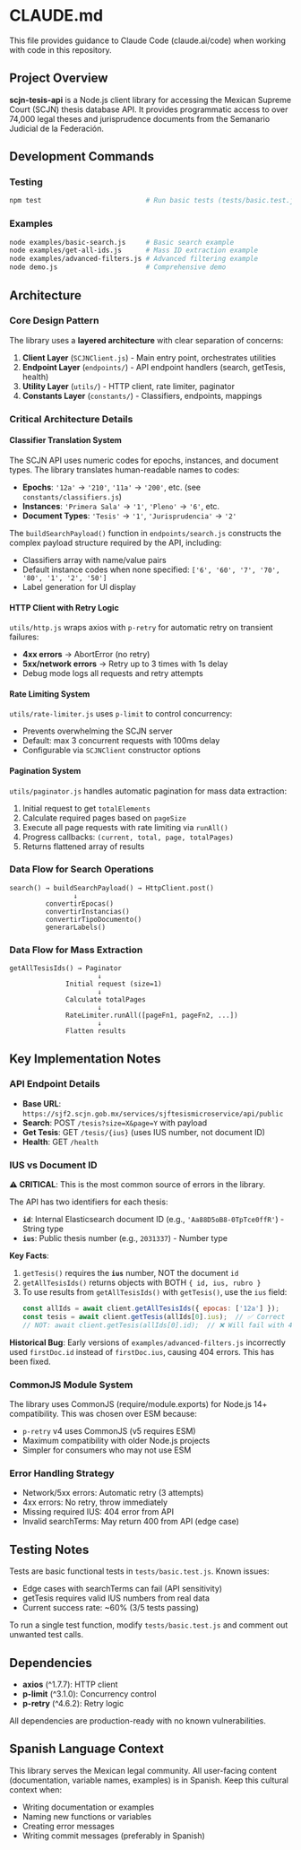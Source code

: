 # CLAUDE.md

This file provides guidance to Claude Code (claude.ai/code) when working with code in this repository.

## Project Overview

**scjn-tesis-api** is a Node.js client library for accessing the Mexican Supreme Court (SCJN) thesis database API. It provides programmatic access to over 74,000 legal theses and jurisprudence documents from the Semanario Judicial de la Federación.

## Development Commands

### Testing
```bash
npm test                          # Run basic tests (tests/basic.test.js)
```

### Examples
```bash
node examples/basic-search.js     # Basic search example
node examples/get-all-ids.js      # Mass ID extraction example
node examples/advanced-filters.js # Advanced filtering example
node demo.js                      # Comprehensive demo
```

## Architecture

### Core Design Pattern

The library uses a **layered architecture** with clear separation of concerns:

1. **Client Layer** (`SCJNClient.js`) - Main entry point, orchestrates utilities
2. **Endpoint Layer** (`endpoints/`) - API endpoint handlers (search, getTesis, health)
3. **Utility Layer** (`utils/`) - HTTP client, rate limiter, paginator
4. **Constants Layer** (`constants/`) - Classifiers, endpoints, mappings

### Critical Architecture Details

#### Classifier Translation System
The SCJN API uses numeric codes for epochs, instances, and document types. The library translates human-readable names to codes:

- **Epochs**: `'12a'` → `'210'`, `'11a'` → `'200'`, etc. (see `constants/classifiers.js`)
- **Instances**: `'Primera Sala'` → `'1'`, `'Pleno'` → `'6'`, etc.
- **Document Types**: `'Tesis'` → `'1'`, `'Jurisprudencia'` → `'2'`

The `buildSearchPayload()` function in `endpoints/search.js` constructs the complex payload structure required by the API, including:
- Classifiers array with name/value pairs
- Default instance codes when none specified: `['6', '60', '7', '70', '80', '1', '2', '50']`
- Label generation for UI display

#### HTTP Client with Retry Logic
`utils/http.js` wraps axios with `p-retry` for automatic retry on transient failures:

- **4xx errors** → AbortError (no retry)
- **5xx/network errors** → Retry up to 3 times with 1s delay
- Debug mode logs all requests and retry attempts

#### Rate Limiting System
`utils/rate-limiter.js` uses `p-limit` to control concurrency:

- Prevents overwhelming the SCJN server
- Default: max 3 concurrent requests with 100ms delay
- Configurable via `SCJNClient` constructor options

#### Pagination System
`utils/paginator.js` handles automatic pagination for mass data extraction:

1. Initial request to get `totalElements`
2. Calculate required pages based on `pageSize`
3. Execute all page requests with rate limiting via `runAll()`
4. Progress callbacks: `(current, total, page, totalPages)`
5. Returns flattened array of results

### Data Flow for Search Operations

```
search() → buildSearchPayload() → HttpClient.post()
                ↓
         convertirEpocas()
         convertirInstancias()
         convertirTipoDocumento()
         generarLabels()
```

### Data Flow for Mass Extraction

```
getAllTesisIds() → Paginator
                      ↓
              Initial request (size=1)
                      ↓
              Calculate totalPages
                      ↓
              RateLimiter.runAll([pageFn1, pageFn2, ...])
                      ↓
              Flatten results
```

## Key Implementation Notes

### API Endpoint Details
- **Base URL**: `https://sjf2.scjn.gob.mx/services/sjftesismicroservice/api/public`
- **Search**: POST `/tesis?size=X&page=Y` with payload
- **Get Tesis**: GET `/tesis/{ius}` (uses IUS number, not document ID)
- **Health**: GET `/health`

### IUS vs Document ID

**⚠️ CRITICAL**: This is the most common source of errors in the library.

The API has two identifiers for each thesis:
- **`id`**: Internal Elasticsearch document ID (e.g., `'Aa88D5oB8-0TpTce0ffR'`) - String type
- **`ius`**: Public thesis number (e.g., `2031337`) - Number type

**Key Facts**:
1. `getTesis()` requires the **`ius`** number, NOT the document `id`
2. `getAllTesisIds()` returns objects with BOTH `{ id, ius, rubro }`
3. To use results from `getAllTesisIds()` with `getTesis()`, use the `ius` field:
   ```javascript
   const allIds = await client.getAllTesisIds({ epocas: ['12a'] });
   const tesis = await client.getTesis(allIds[0].ius);  // ✅ Correct
   // NOT: await client.getTesis(allIds[0].id);  // ❌ Will fail with 404
   ```

**Historical Bug**: Early versions of `examples/advanced-filters.js` incorrectly used `firstDoc.id` instead of `firstDoc.ius`, causing 404 errors. This has been fixed.

### CommonJS Module System
The library uses CommonJS (require/module.exports) for Node.js 14+ compatibility. This was chosen over ESM because:
- `p-retry` v4 uses CommonJS (v5 requires ESM)
- Maximum compatibility with older Node.js projects
- Simpler for consumers who may not use ESM

### Error Handling Strategy
- Network/5xx errors: Automatic retry (3 attempts)
- 4xx errors: No retry, throw immediately
- Missing required IUS: 404 error from API
- Invalid searchTerms: May return 400 from API (edge case)

## Testing Notes

Tests are basic functional tests in `tests/basic.test.js`. Known issues:
- Edge cases with searchTerms can fail (API sensitivity)
- getTesis requires valid IUS numbers from real data
- Current success rate: ~60% (3/5 tests passing)

To run a single test function, modify `tests/basic.test.js` and comment out unwanted test calls.

## Dependencies

- **axios** (^1.7.7): HTTP client
- **p-limit** (^3.1.0): Concurrency control
- **p-retry** (^4.6.2): Retry logic

All dependencies are production-ready with no known vulnerabilities.

## Spanish Language Context

This library serves the Mexican legal community. All user-facing content (documentation, variable names, examples) is in Spanish. Keep this cultural context when:
- Writing documentation or examples
- Naming new functions or variables
- Creating error messages
- Writing commit messages (preferably in Spanish)
